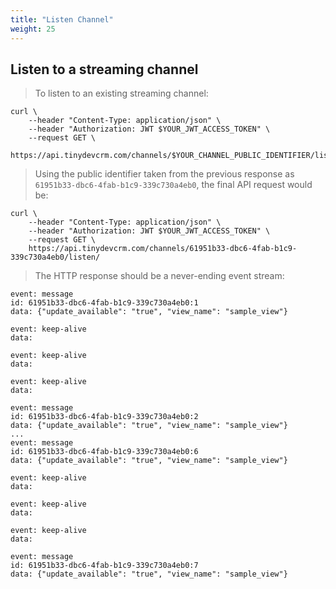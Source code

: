 ```yaml
---
title: "Listen Channel"
weight: 25
---
```


## Listen to a streaming channel

> To listen to an existing streaming channel:

```shell
curl \
    --header "Content-Type: application/json" \
    --header "Authorization: JWT $YOUR_JWT_ACCESS_TOKEN" \
    --request GET \
    https://api.tinydevcrm.com/channels/$YOUR_CHANNEL_PUBLIC_IDENTIFIER/listen/
```

> Using the public identifier taken from the previous response as
> `61951b33-dbc6-4fab-b1c9-339c730a4eb0`, the final API request would be:

```shell
curl \
    --header "Content-Type: application/json" \
    --header "Authorization: JWT $YOUR_JWT_ACCESS_TOKEN" \
    --request GET \
    https://api.tinydevcrm.com/channels/61951b33-dbc6-4fab-b1c9-339c730a4eb0/listen/
```

> The HTTP response should be a never-ending event stream:

```shell
event: message
id: 61951b33-dbc6-4fab-b1c9-339c730a4eb0:1
data: {"update_available": "true", "view_name": "sample_view"}

event: keep-alive
data:

event: keep-alive
data:

event: keep-alive
data:

event: message
id: 61951b33-dbc6-4fab-b1c9-339c730a4eb0:2
data: {"update_available": "true", "view_name": "sample_view"}
...
event: message
id: 61951b33-dbc6-4fab-b1c9-339c730a4eb0:6
data: {"update_available": "true", "view_name": "sample_view"}

event: keep-alive
data:

event: keep-alive
data:

event: keep-alive
data:

event: message
id: 61951b33-dbc6-4fab-b1c9-339c730a4eb0:7
data: {"update_available": "true", "view_name": "sample_view"}
```
